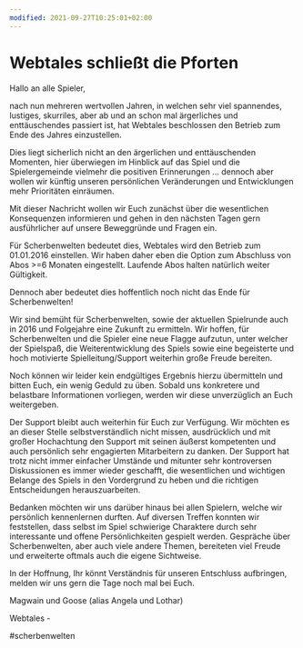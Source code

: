 ```yaml
---
modified: 2021-09-27T10:25:01+02:00
---
```


# Webtales schließt die Pforten

Hallo an alle Spieler, 

nach nun mehreren wertvollen Jahren, in welchen sehr viel spannendes, lustiges, skurriles, aber ab und an schon mal ärgerliches und enttäuschendes passiert ist, hat Webtales beschlossen den Betrieb zum Ende des Jahres einzustellen. 

Dies liegt sicherlich nicht an den ärgerlichen und enttäuschenden Momenten, hier überwiegen im Hinblick auf das Spiel und die Spielergemeinde vielmehr die positiven Erinnerungen ... dennoch aber wollen wir künftig unseren persönlichen Veränderungen und Entwicklungen mehr Prioritäten einräumen. 

Mit dieser Nachricht wollen wir Euch zunächst über die wesentlichen Konsequenzen informieren und gehen in den nächsten Tagen gern ausführlicher auf unsere Beweggründe und Fragen ein. 

Für Scherbenwelten bedeutet dies, Webtales wird den Betrieb zum 01.01.2016 einstellen. Wir haben daher eben die Option zum Abschluss von Abos >=6 Monaten eingestellt. Laufende Abos halten natürlich weiter Gültigkeit. 

Dennoch aber bedeutet dies hoffentlich noch nicht das Ende für Scherbenwelten! 

Wir sind bemüht für Scherbenwelten, sowie der aktuellen Spielrunde auch in 2016 und Folgejahre eine Zukunft zu ermitteln. Wir hoffen, für Scherbenwelten und die Spieler eine neue Flagge aufzutun, unter welcher der Spielspaß, die Weiterentwicklung des Spiels sowie eine begeisterte und hoch motivierte Spielleitung/Support weiterhin große Freude bereiten. 

Noch können wir leider kein endgültiges Ergebnis hierzu übermitteln und bitten Euch, ein wenig Geduld zu üben. Sobald uns konkretere und belastbare Informationen vorliegen, werden wir diese unverzüglich an Euch weitergeben. 

Der Support bleibt auch weiterhin für Euch zur Verfügung. Wir möchten es an dieser Stelle selbstverständlich nicht missen, ausdrücklich und mit großer Hochachtung den Support mit seinen äußerst kompetenten und auch persönlich sehr engagierten Mitarbeitern zu danken. Der Support hat trotz nicht immer einfacher Umstände und mitunter sehr kontroversen Diskussionen es immer wieder geschafft, die wesentlichen und wichtigen Belange des Spiels in den Vordergrund zu heben und die richtigen Entscheidungen herauszuarbeiten. 

Bedanken möchten wir uns darüber hinaus bei allen Spielern, welche wir persönlich kennenlernen durften. Auf diversen Treffen konnten wir feststellen, dass selbst im Spiel schwierige Charaktere durch sehr interessante und offene Persönlichkeiten gespielt werden. Gespräche über Scherbenwelten, aber auch viele andere Themen, bereiteten viel Freude und erweiterte oftmals auch die eigene Sichtweise. 

In der Hoffnung, Ihr könnt Verständnis für unseren Entschluss aufbringen, melden wir uns gern die Tage noch mal bei Euch. 

Magwain und Goose (alias Angela und Lothar) 

Webtales - 

#scherbenwelten